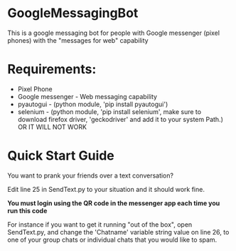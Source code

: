 # GoogleMessagingBot
This is a google messaging bot for people with Google messenger (pixel phones) with the "messages for web" capability

# Requirements:
  * Pixel Phone
  * Google messenger - Web messaging capability
  * pyautogui - (python module, 'pip install pyautogui')
  * selenium - (python module, 'pip install selenium', make sure to download firefox driver, 'geckodriver' and add it to your system Path.)
  OR IT WILL NOT WORK
  
# Quick Start Guide
You want to prank your friends over a text conversation?

Edit line 25 in SendText.py to your situation and it should work fine.

__You must login using the QR code in the messenger app each time you run this code__

For instance if you want to get it running "out of the box", open SendText.py, and change the 'Chatname' variable string value on line 26, to one of your group chats or individual chats that you would like to spam. 
